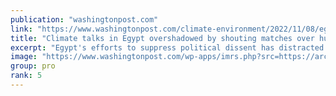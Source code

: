 ```yaml
---
publication: "washingtonpost.com"
link: "https://www.washingtonpost.com/climate-environment/2022/11/08/egypt-cop27-alaa-hunger-strike/"
title: "Climate talks in Egypt overshadowed by shouting matches over human rights"
excerpt: "Egypt's efforts to suppress political dissent has distracted from the broader climate debate at the annual U.N. climate negotiations in Sharm el-Sheikh."
image: "https://www.washingtonpost.com/wp-apps/imrs.php?src=https://arc-anglerfish-washpost-prod-washpost.s3.amazonaws.com/public/ZUN5NXC7PEI63IJR5EAOJJRTNM.jpg&w=1440"
group: pro
rank: 5
---
```

